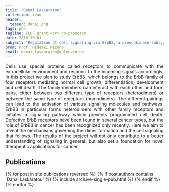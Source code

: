 ```yaml
---
title: "Danai Laskaratou"
collection: team
header:
  teaser: danai.png
tags: phd
tagline: FLOF grant <br> co-promotor
date: 2016-10-01
subject: "Regulation of cell signaling via ErbB3, a pseudokinase subtype of receptor tyrosine kinases"
prom: Prof. Hideaki Mizuno
email: danai.laskaratou@kuleuven.be
---
```

<p align= "justify">
Cells use special proteins called receptors to communicate with the extracellular environment and respond to the incoming signals accordingly. In this project we plan to study ErbB3, which belongs to the ErbB family of four receptors mediating normal cell growth, differentiation, development and cell death. The family members can interact with each other and form pairs, either between two different type of receptors (heterodimers) or between the same type of receptors (homodimers). The different pairings can lead to the activation of various signaling molecules and pathways. ErbB3 in particular forms heterodimers with other family
receptors and initiates a signaling pathway which prevents programmed cell death. Defective ErbB receptors have been found in several cancer types, but the role of ErbB3 in cancer has been recognized only recently. Here we aim to reveal the mechanisms governing the dimer formation and the cell signaling that follows. The results of the project will not only contribute to a better understanding of signaling in general, but also set a foundation for novel therapeutic applications for cancer.


<h2> Publications </h2>
{% for post in site.publications reversed %}
  {% if post.authors contains 'Danai Laskaratou' %}
    {% include archive-single-pub.html %}
  {% endif %}
{% endfor %}
